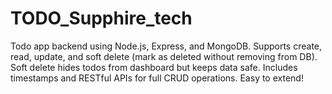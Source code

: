 # TODO_Supphire_tech
Todo app backend using Node.js, Express, and MongoDB. Supports create, read, update, and soft delete (mark as deleted without removing from DB). Soft delete hides todos from dashboard but keeps data safe. Includes timestamps and RESTful APIs for full CRUD operations. Easy to extend!
